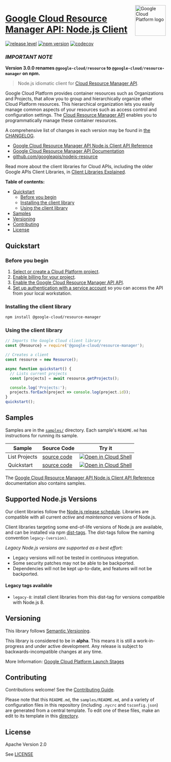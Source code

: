 [//]: # "This README.md file is auto-generated, all changes to this file will be lost."
[//]: # "To regenerate it, use `python -m synthtool`."
<img src="https://avatars2.githubusercontent.com/u/2810941?v=3&s=96" alt="Google Cloud Platform logo" title="Google Cloud Platform" align="right" height="96" width="96"/>

# [Google Cloud Resource Manager API: Node.js Client](https://github.com/googleapis/nodejs-resource)

[![release level](https://img.shields.io/badge/release%20level-alpha-orange.svg?style=flat)](https://cloud.google.com/terms/launch-stages)
[![npm version](https://img.shields.io/npm/v/@google-cloud/resource-manager.svg)](https://www.npmjs.org/package/@google-cloud/resource-manager)
[![codecov](https://img.shields.io/codecov/c/github/googleapis/nodejs-resource-manager/master.svg?style=flat)](https://codecov.io/gh/googleapis/nodejs-resource)


### **_IMPORTANT NOTE_**
**Version 3.0.0 renames `@google-cloud/resource` to `@google-cloud/resource-manager` on npm.**


> Node.js idiomatic client for [Cloud Resource Manager API][product-docs].

Google Cloud Platform provides container resources such as Organizations
and Projects, that allow you to group and hierarchically organize other
Cloud Platform resources. This hierarchical organization lets you easily
manage common aspects of your resources such as access control and
configuration settings. The [Cloud Resource Manager API](https://cloud.google.com/resource-manager/docs/)
enables you to programmatically manage these container resources.


A comprehensive list of changes in each version may be found in
[the CHANGELOG](https://github.com/googleapis/nodejs-resource/blob/master/CHANGELOG.md).

* [Google Cloud Resource Manager API Node.js Client API Reference][client-docs]
* [Google Cloud Resource Manager API Documentation][product-docs]
* [github.com/googleapis/nodejs-resource](https://github.com/googleapis/nodejs-resource)

Read more about the client libraries for Cloud APIs, including the older
Google APIs Client Libraries, in [Client Libraries Explained][explained].

[explained]: https://cloud.google.com/apis/docs/client-libraries-explained

**Table of contents:**


* [Quickstart](#quickstart)
  * [Before you begin](#before-you-begin)
  * [Installing the client library](#installing-the-client-library)
  * [Using the client library](#using-the-client-library)
* [Samples](#samples)
* [Versioning](#versioning)
* [Contributing](#contributing)
* [License](#license)

## Quickstart

### Before you begin

1.  [Select or create a Cloud Platform project][projects].
1.  [Enable billing for your project][billing].
1.  [Enable the Google Cloud Resource Manager API API][enable_api].
1.  [Set up authentication with a service account][auth] so you can access the
    API from your local workstation.

### Installing the client library

```bash
npm install @google-cloud/resource-manager
```


### Using the client library

```javascript
// Imports the Google Cloud client library
const {Resource} = require('@google-cloud/resource-manager');

// Creates a client
const resource = new Resource();

async function quickstart() {
  // Lists current projects
  const [projects] = await resource.getProjects();

  console.log('Projects:');
  projects.forEach(project => console.log(project.id));
}
quickstart();

```



## Samples

Samples are in the [`samples/`](https://github.com/googleapis/nodejs-resource/tree/master/samples) directory. Each sample's `README.md` has instructions for running its sample.

| Sample                      | Source Code                       | Try it |
| --------------------------- | --------------------------------- | ------ |
| List Projects | [source code](https://github.com/googleapis/nodejs-resource/blob/master/samples/listProjects.js) | [![Open in Cloud Shell][shell_img]](https://console.cloud.google.com/cloudshell/open?git_repo=https://github.com/googleapis/nodejs-resource&page=editor&open_in_editor=samples/listProjects.js,samples/README.md) |
| Quickstart | [source code](https://github.com/googleapis/nodejs-resource/blob/master/samples/quickstart.js) | [![Open in Cloud Shell][shell_img]](https://console.cloud.google.com/cloudshell/open?git_repo=https://github.com/googleapis/nodejs-resource&page=editor&open_in_editor=samples/quickstart.js,samples/README.md) |



The [Google Cloud Resource Manager API Node.js Client API Reference][client-docs] documentation
also contains samples.

## Supported Node.js Versions

Our client libraries follow the [Node.js release schedule](https://nodejs.org/en/about/releases/).
Libraries are compatible with all current _active_ and _maintenance_ versions of
Node.js.

Client libraries targeting some end-of-life versions of Node.js are available, and
can be installed via npm [dist-tags](https://docs.npmjs.com/cli/dist-tag).
The dist-tags follow the naming convention `legacy-(version)`.

_Legacy Node.js versions are supported as a best effort:_

* Legacy versions will not be tested in continuous integration.
* Some security patches may not be able to be backported.
* Dependencies will not be kept up-to-date, and features will not be backported.

#### Legacy tags available

* `legacy-8`: install client libraries from this dist-tag for versions
  compatible with Node.js 8.

## Versioning

This library follows [Semantic Versioning](http://semver.org/).




This library is considered to be in **alpha**. This means it is still a
work-in-progress and under active development. Any release is subject to
backwards-incompatible changes at any time.



More Information: [Google Cloud Platform Launch Stages][launch_stages]

[launch_stages]: https://cloud.google.com/terms/launch-stages

## Contributing

Contributions welcome! See the [Contributing Guide](https://github.com/googleapis/nodejs-resource/blob/master/CONTRIBUTING.md).

Please note that this `README.md`, the `samples/README.md`,
and a variety of configuration files in this repository (including `.nycrc` and `tsconfig.json`)
are generated from a central template. To edit one of these files, make an edit
to its template in this
[directory](https://github.com/googleapis/synthtool/tree/master/synthtool/gcp/templates/node_library).

## License

Apache Version 2.0

See [LICENSE](https://github.com/googleapis/nodejs-resource/blob/master/LICENSE)

[client-docs]: https://googleapis.dev/nodejs/resource/latest
[product-docs]: https://cloud.google.com/resource-manager
[shell_img]: https://gstatic.com/cloudssh/images/open-btn.png
[projects]: https://console.cloud.google.com/project
[billing]: https://support.google.com/cloud/answer/6293499#enable-billing
[enable_api]: https://console.cloud.google.com/flows/enableapi?apiid=cloudresourcemanager.googleapis.com
[auth]: https://cloud.google.com/docs/authentication/getting-started
